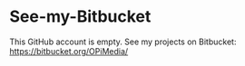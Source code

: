 # See-my-Bitbucket
This GitHub account is empty. See my projects on Bitbucket: https://bitbucket.org/OPiMedia/
